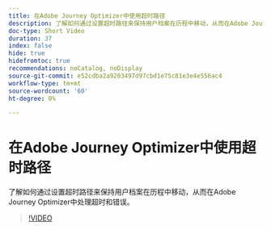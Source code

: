 ```yaml
---
title: 在Adobe Journey Optimizer中使用超时路径
description: 了解如何通过设置超时路径来保持用户档案在历程中移动，从而在Adobe Journey Optimizer中处理超时和错误。
doc-type: Short Video
duration: 37
index: false
hide: true
hidefromtoc: true
recommendations: noCatalog, noDisplay
source-git-commit: e52cdba2a9203497d97cbd1e75c81e3e4e556ac4
workflow-type: tm+mt
source-wordcount: '60'
ht-degree: 0%

---
```



# 在Adobe Journey Optimizer中使用超时路径

了解如何通过设置超时路径来保持用户档案在历程中移动，从而在Adobe Journey Optimizer中处理超时和错误。

<!-- 62_S522_3442522_36_using-timeout-paths-in-adobe-journey-optimizer -->
>[!VIDEO](https://video.tv.adobe.com/v/3460485/?learn=on&enablevpops=true&captions=chi_hans)
